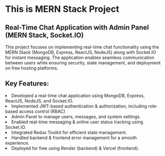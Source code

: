 <h1>This is MERN Stack Project</h1>
<h2>Real-Time Chat Application with Admin Panel (MERN Stack, Socket.IO)</h2>
<p>This project focuses on implementing real-time chat functionality using the MERN Stack (MongoDB, Express, ReactJS, NodeJS) along with Socket.IO for instant messaging. The application enables seamless communication between users while ensuring security, state management, and deployment on free hosting platforms. </p>

<h2>Key Features:</h2>

<li>Developed a real-time chat application using MongoDB, Express, ReactJS, NodeJS, and Socket.IO.
<li>Implemented JWT-based authentication & authorization, including role-based access control (RBAC)
<li>Admin Panel to manage users, messages, and system settings.
<li>Enabled real-time messaging & online user status tracking using Socket.IO.
<li>Integrated Redux Toolkit for efficient state management.
<li>Handled backend & frontend error management for a smooth experience.
<li>Deployed for free using Render (backend) & Vercel (frontend).
